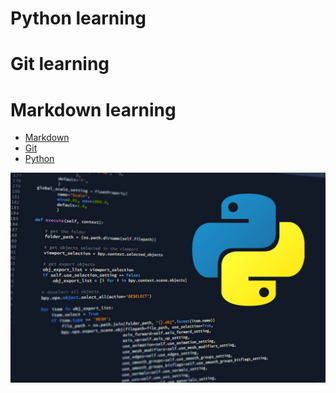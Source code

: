 # Python learning

# Git learning

# Markdown learning
* [Markdown](learning_markdown%README.md)
* [Git](learning_git%README.md)
* [Python](learning_python%README.md)

![python_image.png](images%2Fpython_image.png)